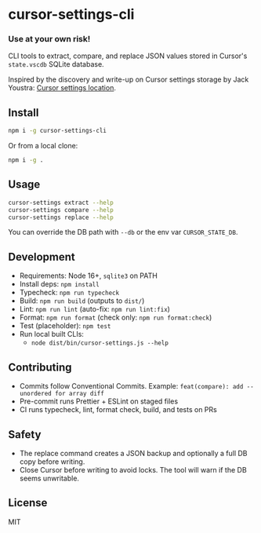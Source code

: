 # cursor-settings-cli

### Use at your own risk!

CLI tools to extract, compare, and replace JSON values stored in Cursor's `state.vscdb` SQLite database.

Inspired by the discovery and write-up on Cursor settings storage by Jack Youstra: [Cursor settings location](https://www.jackyoustra.com/blog/cursor-settings-location).


## Install

```bash
npm i -g cursor-settings-cli
```

Or from a local clone:

```bash
npm i -g .
```

## Usage

```bash
cursor-settings extract --help
cursor-settings compare --help
cursor-settings replace --help
```

You can override the DB path with `--db` or the env var `CURSOR_STATE_DB`.

## Development

- Requirements: Node 16+, `sqlite3` on PATH
- Install deps: `npm install`
- Typecheck: `npm run typecheck`
- Build: `npm run build` (outputs to `dist/`)
- Lint: `npm run lint` (auto-fix: `npm run lint:fix`)
- Format: `npm run format` (check only: `npm run format:check`)
- Test (placeholder): `npm test`
- Run local built CLIs:
  - `node dist/bin/cursor-settings.js --help`

## Contributing

- Commits follow Conventional Commits. Example: `feat(compare): add --unordered for array diff`
- Pre-commit runs Prettier + ESLint on staged files
- CI runs typecheck, lint, format check, build, and tests on PRs

## Safety

- The replace command creates a JSON backup and optionally a full DB copy before writing.
- Close Cursor before writing to avoid locks. The tool will warn if the DB seems unwritable.

## License

MIT
